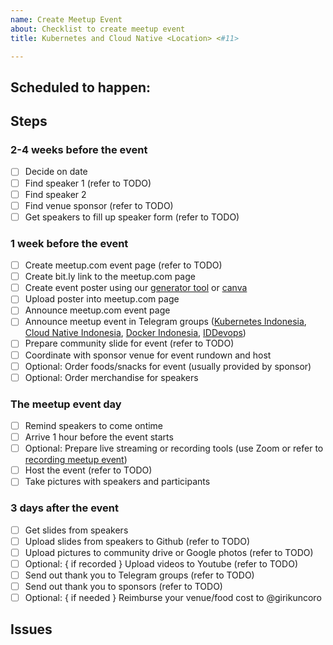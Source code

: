 ```yaml
---
name: Create Meetup Event
about: Checklist to create meetup event
title: Kubernetes and Cloud Native <Location> <#11>

---
```


## Scheduled to happen: <!-- Thu, 2019-11-21 -->

## Steps

<!--
These are the steps required to organize the meetup event.

Update the checklist accordingly and add comment on meetup.com event page link.
-->
### 2-4 weeks before the event
- [ ] Decide on date
- [ ] Find speaker 1 (refer to TODO)
- [ ] Find speaker 2
- [ ] Find venue sponsor (refer to TODO)
- [ ] Get speakers to fill up speaker form (refer to TODO)

### 1 week before the event
- [ ] Create meetup.com event page (refer to TODO)
- [ ] Create bit.ly link to the meetup.com page
- [ ] Create event poster using our [generator tool](https://github.com/cloudnative-id/artwork/tree/master/poster/generator) or [canva](https://www.canva.com/)
- [ ] Upload poster into meetup.com page
- [ ] Announce meetup.com event page
- [ ] Announce meetup event in Telegram groups ([Kubernetes Indonesia](https://t.me/kubernetesindonesia), [Cloud Native Indonesia](https://t.me/microserviceid), [Docker Indonesia](https://t.me/dockeridn), [IDDevops](https://t.me/IDDevOps))
- [ ] Prepare community slide for event (refer to TODO)
- [ ] Coordinate with sponsor venue for event rundown and host
- [ ] Optional: Order foods/snacks for event (usually provided by sponsor)
- [ ] Optional: Order merchandise for speakers

### The meetup event day
- [ ] Remind speakers to come ontime
- [ ] Arrive 1 hour before the event starts
- [ ] Optional: Prepare live streaming or recording tools (use Zoom or refer to [recording meetup event](RECORDING_MEETUP_EVENT.md))
- [ ] Host the event (refer to TODO)
- [ ] Take pictures with speakers and participants

### 3 days after the event
- [ ] Get slides from speakers
- [ ] Upload slides from speakers to Github (refer to TODO)
- [ ] Upload pictures to community drive or Google photos (refer to TODO)
- [ ] Optional: { if recorded } Upload videos to Youtube (refer to TODO)
- [ ] Send out thank you to Telegram groups (refer to TODO)
- [ ] Send out thank you to sponsors (refer to TODO)
- [ ] Optional: { if needed } Reimburse your venue/food cost to @girikuncoro

## Issues

<!--
During process of organizing meetup, you might encounter issues. Get help in telegram channel for organizers.

Please list the issues here for documentation and future learning purpose.

Follow up with fellow Kubernetes and Cloud Native meetup organizers. You are not alone, ask for help.
We are here to help each other.

- [ ] Item 1
- [ ] Item 2
- [ ] Item 3
-->
